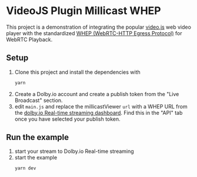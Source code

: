 # VideoJS Plugin Millicast WHEP
This project is a demonstration of integrating the popular [video.js](https://videojs.com/) web video player with the standardized [WHEP (WebRTC-HTTP Egress Protocol)](https://www.ietf.org/id/draft-murillo-whep-01.html) for WebRTC Playback.
## Setup
1. Clone this project and install the dependencies with
    ```bash
    yarn
    ```
1. Create a Dolby.io account and create a publish token from the "Live Broadcast" section.
1. edit `main.js` and replace the millicastViewer `url` with a WHEP URL from the [dolby.io Real-time streaming dashboard](https://streaming.dolby.io/#/tokens).  Find this in the "API" tab once you have selected your publish token.
## Run the example
1. start your stream to Dolby.io Real-time streaming
1. start the example
    ```bash
    yarn dev
    ```

